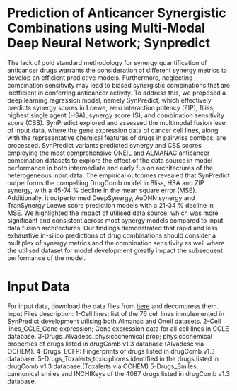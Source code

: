 # Prediction of Anticancer Synergistic Combinations using Multi-Modal Deep Neural Network; Synpredict
The lack of gold standard methodology for synergy quantification of anticancer drugs warrants the consideration of different synergy metrics to develop an efficient predictive models. Furthermore, neglecting combination sensitivity may lead to biased synergistic combinations that are inefficient in conferring anticancer activity. To address this, we proposed a deep learning regression model, namely SynPredict, which effectively predicts synergy scores in Loewe, zero interaction potency (ZIP), Bliss, highest single agent (HSA), synergy score (S), and combination sensitivity score (CSS). SynPredict explored and assessed the multimodal fusion level of input data, where the gene expression data of cancer cell lines, along with the representative chemical features of drugs in pairwise combos, are processed. SynPredict variants predicted synergy and CSS scores employing the most comprehensive ONEIL and ALMANAC anticancer combination datasets to explore the effect of the data source in model performance in both intermediate and early fusion architectures of the heterogeneous input data. The empirical outcomes revealed that SynPredict outperforms the compelling DrugComb model in Bliss, HSA and ZIP synergy, with a 45-74 % decline in the mean square error (MSE). Additionally, it outperformed DeepSynergy, AuDNN synergy and TranSynergy Loewe score prediction models with a 21-34 % decline in MSE. We highlighted the impact of utilised data source, which was more significant and consistent across most synergy models compared to input data fusion architectures. Our findings demonstrated that rapid and less exhaustive in-silico predictions of drug combinations should consider a multiplex of synergy metrics and the combination sensitivity as well where the utilised dataset for model development greatly impact the subsequent performance of the model.
# Input Data
For input data, download the data files from [here](https://ucstaff-my.sharepoint.com/:u:/g/personal/ibrahim_radwan_canberra_edu_au/ESMe_J-Y73JDjPKWkxgm35gBo8eT80z0Zra3U7ITzHONAg?e=DJTFP7) and decompress them.
Input Files description:
1-Cell lines; list of the 76 cell lines inmplemented in SynPredict development utlising both Almanac and Oneil datasets.
2-Cell lines_CCLE_Gene expression; Gene expression data for all cell lines in CCLE database.
3-Drugs_Alvadesc_physicochemical prop; physicochemical properties of drugs listed in drugComb v1.3 database (Alvadesc via OCHEM).
4-Drugs_ECFP: Fingerprints of drugs listed in drugComb v1.3 database.
5-Drugs_Toxalerts;toxiciphores identified in the drugs listed in drugComb v1.3 database.(Toxalerts via OCHEM)
5-Drugs_Smiles; cannonical smiles and INCHIKeys of the 4087 drugs listed in drugComb v1.3 database.
